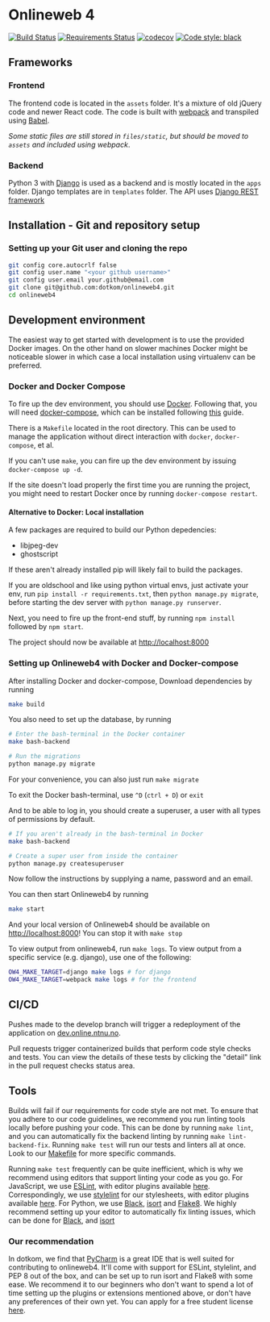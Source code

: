 # Onlineweb 4
[![Build Status](https://cloud.drone.io/api/badges/dotkom/onlineweb4/status.svg)](https://cloud.drone.io/dotkom/onlineweb4) [![Requirements Status](https://requires.io/enterprise/dotkom/onlineweb4/requirements.svg?branch=develop)](https://requires.io/enterprise/dotkom/onlineweb4/requirements/?branch=develop) [![codecov](https://codecov.io/gh/dotkom/onlineweb4/branch/develop/graph/badge.svg)](https://codecov.io/gh/dotkom/onlineweb4) [![Code style: black](https://img.shields.io/badge/code%20style-black-000000.svg)](https://github.com/ambv/black)


## Frameworks

### Frontend

The frontend code is located in the `assets` folder.
It's a mixture of old jQuery code and newer React code.
The code is built with [webpack](http://webpack.js.org/) and transpiled using [Babel](https://babeljs.io/).

*Some static files are still stored in `files/static`, but should be moved to `assets` and included using webpack*.

### Backend

Python 3 with [Django](https://docs.djangoproject.com/) is used as a backend and is mostly located in the `apps` folder.
Django templates are in `templates` folder.
The API uses [Django REST framework](http://www.django-rest-framework.org/)


## Installation - Git and repository setup
### Setting up your Git user and cloning the repo
```bash
git config core.autocrlf false
git config user.name "<your github username>"
git config user.email your.github@email.com
git clone git@github.com:dotkom/onlineweb4.git
cd onlineweb4
```

## Development environment

The easiest way to get started with development is to use the provided Docker images.
On the other hand on slower machines Docker might be noticeable slower in which case a local installation using virtualenv can be preferred.

### Docker and Docker Compose

To fire up the dev environment, you should use [Docker](https://docs.docker.com/install/). Following that, you will need [docker-compose](https://docs.docker.com/compose/overview/), which can be installed following [this](https://docs.docker.com/compose/install/) guide.

There is a `Makefile` located in the root directory. This can be used to manage the application without direct interaction with `docker`, `docker-compose`, et al.

If you can't use `make`, you can fire up the dev environment by issuing `docker-compose up -d`.

If the site doesn't load properly the first time you are running the project, you might need to restart Docker once by running `docker-compose restart`.

#### Alternative to Docker: Local installation

A few packages are required to build our Python depedencies:

- libjpeg-dev
- ghostscript

If these aren't already installed pip will likely fail to build the packages.

If you are oldschool and like using python virtual envs, just activate your env,
run `pip install -r requirements.txt`, then `python manage.py migrate`, before starting the dev server with `python manage.py runserver`.

Next, you need to fire up the front-end stuff, by running `npm install` followed by `npm start`.

The project should now be available at [http://localhost:8000](http://localhost:8000)

### Setting up Onlineweb4 with Docker and Docker-compose

After installing Docker and docker-compose, Download dependencies by running
```bash
make build
```

You also need to set up the database, by running
```bash
# Enter the bash-terminal in the Docker container
make bash-backend

# Run the migrations
python manage.py migrate
```
For your convenience, you can also just run `make migrate`

To exit the Docker bash-terminal, use `^D` (`ctrl + D`) or `exit`

And to be able to log in, you should create a superuser, a user with all types of permissions by default.
```bash
# If you aren't already in the bash-terminal in Docker
make bash-backend

# Create a super user from inside the container
python manage.py createsuperuser
```
Now follow the instructions by supplying a name, password and an email.

You can then start Onlineweb4 by running

```bash
make start
```

And your local version of Onlineweb4 should be available on [http://localhost:8000](http://localhost:8000)!
You can stop it with `make stop`

To view output from onlineweb4, run `make logs`. To view output from a specific service (e.g. django), use one of the following:
```bash
OW4_MAKE_TARGET=django make logs # for django
OW4_MAKE_TARGET=webpack make logs # for the frontend
```

## CI/CD

Pushes made to the develop branch will trigger a redeployment of the application on [dev.online.ntnu.no](https://dev.online.ntnu.no).

Pull requests trigger containerized builds that perform code style checks and tests. You can view the details of these tests by clicking the "detail" link in the pull request checks status area.

## Tools

Builds will fail if our requirements for code style are not met. To ensure that you adhere to our code guidelines, we recommend you run linting tools locally before pushing your code. This can be done by running `make lint`, and you can automatically fix the backend linting by running `make lint-backend-fix`. Running `make test` will run our tests and linters all at once. Look to our [Makefile](https://github.com/dotkom/onlineweb4/blob/86ef0e267bdad3346a705551d2a3d377b2802d81/Makefile#L55) for more specific commands.

Running `make test` frequently can be quite inefficient, which is why we recommend using editors that support linting your code as you go. For JavaScript, we use [ESLint](https://eslint.org/docs/about/), with editor plugins available [here](https://eslint.org/docs/user-guide/integrations). Correspondingly, we use [stylelint](https://stylelint.io) for our stylesheets, with editor plugins available [here](https://github.com/stylelint/stylelint/blob/master/docs/user-guide/complementary-tools.md#editor-plugins). For Python, we use [Black](https://black.readthedocs.io/en/stable/), [isort](https://github.com/timothycrosley/isort) and [Flake8](http://flake8.pycqa.org/).
We highly recommend setting up your editor to automatically fix linting issues, which can be done for [Black](https://black.readthedocs.io/en/stable/editor_integration.html), and [isort](https://github.com/timothycrosley/isort/wiki/isort-Plugins)

### Our recommendation

In dotkom, we find that [PyCharm](https://www.jetbrains.com/pycharm/) is a great IDE that is well suited for contributing to onlineweb4. It'll come with support for ESLint, stylelint, and PEP 8 out of the box, and can be set up to run isort and Flake8 with some ease. We recommend it to our beginners who don't want to spend a lot of time setting up the plugins or extensions mentioned above, or don't have any preferences of their own yet. You can apply for a free student license [here](https://www.jetbrains.com/student/).
